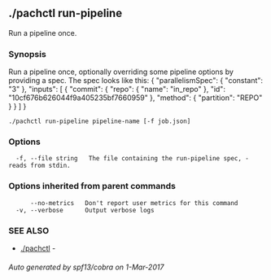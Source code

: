 ## ./pachctl run-pipeline

Run a pipeline once.

### Synopsis


Run a pipeline once, optionally overriding some pipeline options by providing a spec.  The spec looks like this:
{
  "parallelismSpec": {
    "constant": "3"
  },
  "inputs": [
    {
      "commit": {
        "repo": {
          "name": "in_repo"
        },
        "id": "10cf676b626044f9a405235bf7660959"
      },
      "method": {
        "partition": "REPO"
      }
    }
  ]
}

```
./pachctl run-pipeline pipeline-name [-f job.json]
```

### Options

```
  -f, --file string   The file containing the run-pipeline spec, - reads from stdin.
```

### Options inherited from parent commands

```
      --no-metrics   Don't report user metrics for this command
  -v, --verbose      Output verbose logs
```

### SEE ALSO
* [./pachctl](./pachctl.md)	 - 

###### Auto generated by spf13/cobra on 1-Mar-2017
